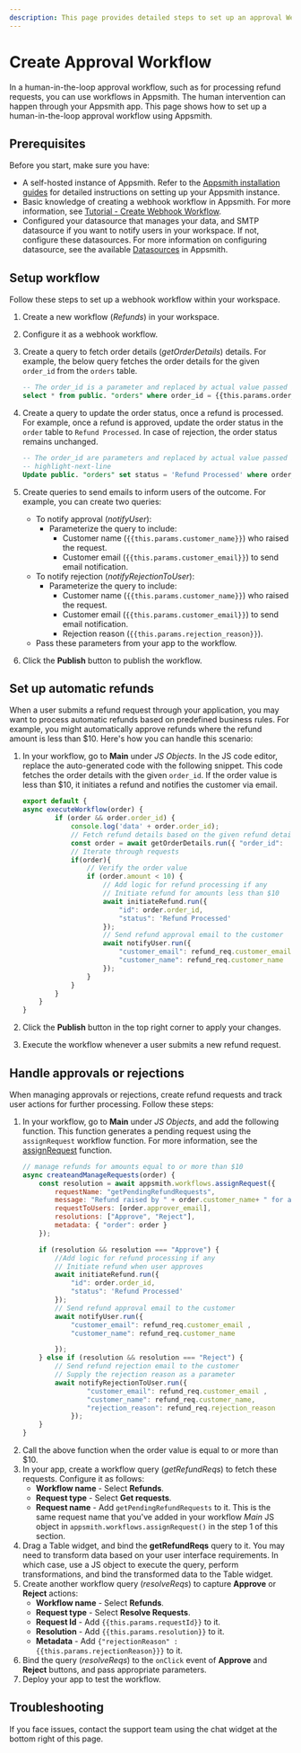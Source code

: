 ```yaml
---
description: This page provides detailed steps to set up an approval Webhook workflow on Appsmith.
---
```

# Create Approval Workflow

In a human-in-the-loop approval workflow, such as for processing refund requests, you can use workflows in Appsmith. The human intervention can happen through your Appsmith app. This page shows how to set up a human-in-the-loop approval workflow using Appsmith. 

## Prerequisites

Before you start, make sure you have:

* A self-hosted instance of Appsmith. Refer to the [Appsmith installation guides](/getting-started/setup/installation-guides) for detailed instructions on setting up your Appsmith instance.
* Basic knowledge of creating a webhook workflow in Appsmith. For more information, see [Tutorial - Create Webhook Workflow](/workflows/tutorials/create-webhook-workflow).
* Configured your datasource that manages your data, and SMTP datasource if you want to notify users in your workspace. If not, configure these datasources. For more information on configuring datasource, see the available [Datasources](/connect-data/reference) in Appsmith.

## Setup workflow

Follow these steps to set up a webhook workflow within your workspace. 

1. Create a new workflow (_Refunds_) in your workspace.
2. Configure it as a webhook workflow.
3. Create a query to fetch order details (_getOrderDetails_) details. For example, the below query fetches the order details for the given `order_id` from the `orders` table.
    ```sql
    -- The order_id is a parameter and replaced by actual value passed by the application
    select * from public. "orders" where order_id = {{this.params.order_id}};
    ``` 
4. Create a query to update the order status, once a refund is processed. For example, once a refund is approved, update the order status in the `order` table to `Refund Processed`. In case of rejection, the order status remains unchanged.
    ```sql
    -- The order_id are parameters and replaced by actual value passed by the application
    -- highlight-next-line
    Update public. "orders" set status = 'Refund Processed' where order_id = {{this.params.order_id}};
    ```
5. Create queries to send emails to inform users of the outcome. For example, you can create two queries:
    *  To notify approval (_notifyUser_):
        * Parameterize the query to include:
            * Customer name (`{{this.params.customer_name}}`) who raised the request.
            * Customer email (`{{this.params.customer_email}}`) to send email notification. 
    * To notify rejection (_notifyRejectionToUser_):
        * Parameterize the query to include:
            * Customer name (`{{this.params.customer_name}}`) who raised the request.
            * Customer email (`{{this.params.customer_email}}`) to send email notification.
            * Rejection reason (`{{this.params.rejection_reason}}`). 
    * Pass these parameters from your app to the workflow.

6. Click the **Publish** button to publish the workflow.

## Set up automatic refunds

When a user submits a refund request through your application, you may want to process automatic refunds based on predefined business rules. For example, you might automatically approve refunds where the refund amount is less than $10. Here's how you can handle this scenario:

1. In your workflow, go to **Main** under _JS Objects_. In the JS code editor, replace the auto-generated code with the following snippet. This code fetches the order details with the given `order_id`. If the order value is less than $10, it initiates a refund and notifies the customer via email.

    ```javascript
    export default {
    async executeWorkflow(order) {
            if (order && order.order_id) {
                console.log('data' + order.order_id);
                // Fetch refund details based on the given refund detail
                const order = await getOrderDetails.run({ "order_id":  order.order_id });
                // Iterate through requests 
                if(order){
                    // Verify the order value
                    if (order.amount < 10) {
                        // Add logic for refund processing if any
                        // Initiate refund for amounts less than $10 
                        await initiateRefund.run({
                            "id": order.order_id,
                            "status": 'Refund Processed'
                        });
                        // Send refund approval email to the customer 
                        await notifyUser.run({
                            "customer_email": refund_req.customer_email ,
                            "customer_name": refund_req.customer_name
                        });
                    }
                }
            }
        }
    }                              
    ```
2. Click the **Publish** button in the top right corner to apply your changes.
3. Execute the workflow whenever a user submits a new refund request.

## Handle approvals or rejections

When managing approvals or rejections, create refund requests and track user actions for further processing. Follow these steps:

1. In your workflow, go to **Main** under _JS Objects_, and add the following function. This function generates a pending request using the `assignRequest` workflow function. For more information, see the [assignRequest](/workflows/reference/workflow-functions#assign-request) function. 
    ```javascript
    // manage refunds for amounts equal to or more than $10 
    async createandManageRequests(order) {
        const resolution = await appsmith.workflows.assignRequest({
            requestName: "getPendingRefundRequests", 
            message: "Refund raised by " + order.customer_name+ " for amount " + order.amount, 
            requestToUsers: [order.approver_email], 
            resolutions: ["Approve", "Reject"],
            metadata: { "order": order } 
        });

        if (resolution && resolution === "Approve") {
            //Add logic for refund processing if any
            // Initiate refund when user approves
            await initiateRefund.run({
                "id": order.order_id,
                "status": 'Refund Processed'
            });
            // Send refund approval email to the customer 
            await notifyUser.run({
                "customer_email": refund_req.customer_email ,
                "customer_name": refund_req.customer_name

            });
        } else if (resolution && resolution === "Reject") {
            // Send refund rejection email to the customer 
            // Supply the rejection reason as a parameter
            await notifyRejectionToUser.run({
                    "customer_email": refund_req.customer_email ,
                    "customer_name": refund_req.customer_name,
                    "rejection_reason": refund_req.rejection_reason
                });
        }
    }          
    ```
2. Call the above function when the order value is equal to or more than $10.
3. In your app, create a workflow query (_getRefundReqs_) to fetch these requests. Configure it as follows:
    * **Workflow name** - Select **Refunds**.
    * **Request type** - Select **Get requests**.
    * **Request name** - Add `getPendingRefundRequests` to it. This is the same request name that you've added in your workflow _Main_ JS object in `appsmith.workflows.assignRequest()` in the step 1 of this section.
4. Drag a Table widget, and bind the **getRefundReqs** query to it. You may need to transform data based on your user interface requirements. In which case, use a JS object to execute the query, perform transformations, and bind the transformed data to the Table widget.
5. Create another workflow query (_resolveReqs_) to capture **Approve** or **Reject** actions:
    * **Workflow name** - Select **Refunds**.
    * **Request type** - Select **Resolve Requests**.
    * **Request Id** - Add `{{this.params.requestId}}` to it.
    * **Resolution** - Add `{{this.params.resolution}}` to it.
    * **Metadata** - Add `{"rejectionReason" : {{this.params.rejectionReason}}}` to it.
6. Bind the query (_resolveReqs_) to the `onClick` event of **Approve** and **Reject** buttons, and pass appropriate parameters. 
7. Deploy your app to test the workflow.

## Troubleshooting

If you face issues, contact the support team using the chat widget at the bottom right of this page.
